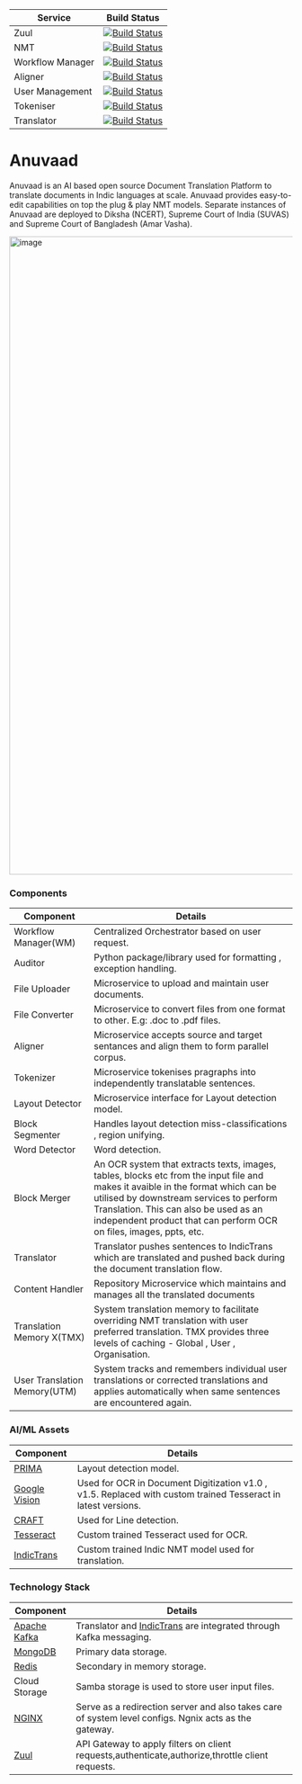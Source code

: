 
| Service | Build Status |
|---------| ----------- |
|  Zuul  |  [![Build Status](http://jenkins.idc.tarento.com/buildStatus/icon?job=anuvaad%2Fanuvaad-zuul-api-gw)](http://jenkins.idc.tarento.com/job/anuvaad/job/anuvaad-zuul-api-gw/) |
| NMT | [![Build Status](http://jenkins.idc.tarento.com/buildStatus/icon?job=anuvaad%2Fanuvaad-nmt-inference)](http://jenkins.idc.tarento.com/job/anuvaad/job/anuvaad-nmt-inference/)|
| Workflow Manager | [![Build Status](http://jenkins.idc.tarento.com/buildStatus/icon?job=anuvaad%2Fanuvaad-etl-wf-manager)](http://jenkins.idc.tarento.com/job/anuvaad/job/anuvaad-etl-wf-manager/)
| Aligner | [![Build Status](http://jenkins.idc.tarento.com/buildStatus/icon?job=anuvaad%2Fanuvaad-etl-aligner)](http://jenkins.idc.tarento.com/job/anuvaad/job/anuvaad-etl-aligner/)|
|User Management | [![Build Status](http://jenkins.idc.tarento.com/buildStatus/icon?job=anuvaad%2Fanuvaad-user-management)](http://jenkins.idc.tarento.com/job/anuvaad/job/anuvaad-user-management/)|
| Tokeniser | [![Build Status](http://jenkins.idc.tarento.com/buildStatus/icon?job=anuvaad%2Fanuvaad-etl-tokeniser)](http://jenkins.idc.tarento.com/job/anuvaad/job/anuvaad-etl-tokeniser/) |
| Translator | [![Build Status](http://jenkins.idc.tarento.com/buildStatus/icon?job=anuvaad%2Fanuvaad-etl-translator)](http://jenkins.idc.tarento.com/job/anuvaad/job/anuvaad-etl-translator/) |


# Anuvaad

Anuvaad is an AI based open source Document Translation Platform to translate documents in Indic languages at scale. Anuvaad provides easy-to-edit capabilities on top the plug & play NMT models. Separate instances of Anuvaad are deployed to Diksha (NCERT), Supreme Court of India (SUVAS) and Supreme Court of Bangladesh (Amar Vasha).

<img width="1135" alt="image" src="https://github.com/project-anuvaad/anuvaad/assets/1707796/84426483-e948-470f-b525-819fb374e77e">


### Components  ###

Component     | Details
--------------| -------------
Workflow Manager(WM)  | Centralized Orchestrator based on user request.
Auditor  | Python package/library used for formatting , exception handling.
File Uploader  | Microservice to upload and maintain user documents.
File Converter  | Microservice to convert files from one format to other. E.g: .doc to .pdf files.
Aligner  | Microservice accepts source and target sentances and align them to form parallel corpus.
Tokenizer  | Microservice tokenises pragraphs into independently translatable sentences. 
Layout Detector | Microservice interface for Layout detection model.
Block Segmenter  | Handles layout detection miss-classifications , region unifying.
Word Detector | Word detection.
Block Merger  | An OCR system that extracts texts, images, tables, blocks etc from the input file and makes it avaible in the format which can be utilised by downstream services to perform Translation. This can also be used as an independent product that can perform OCR on files, images, ppts, etc.
Translator  | Translator pushes sentences to IndicTrans which are translated and pushed back during the document translation flow.
Content Handler  | Repository Microservice which maintains and manages all the translated documents
Translation Memory X(TMX)  | System translation memory to facilitate overriding NMT translation with user preferred translation. TMX provides three levels of caching - Global , User , Organisation.
User Translation Memory(UTM)  | System tracks and remembers individual user translations or corrected translations and applies automatically when same sentences are encountered again.


### AI/ML Assets  ###
Component  | Details
------------- | -------------
[PRIMA](https://github.com/Layout-Parser/layout-model-training)  | Layout detection model.
[Google Vision](https://cloud.google.com/vision)  | Used for OCR in Document Digitization v1.0 , v1.5. Replaced with custom trained Tesseract in latest versions.
[CRAFT](https://github.com/clovaai/CRAFT-pytorch)  | Used for Line detection.
[Tesseract](https://github.com/tesseract-ocr)  | Custom trained Tesseract used for OCR.
[IndicTrans](https://github.com/AI4Bharat/indicTrans)  | Custom trained Indic NMT model used for translation.

### Technology Stack  ###

Component  | Details
------------- | -------------
[Apache Kafka](https://kafka.apache.org/)  | Translator and [IndicTrans](https://github.com/AI4Bharat/indicTrans) are integrated through Kafka messaging.
[MongoDB](https://www.mongodb.com/)  | Primary data storage.
[Redis](https://redis.io/)  | Secondary in memory storage.
Cloud Storage  | Samba storage is used to store user input files.
[NGINX](https://www.nginx.com/)  | Serve as a redirection server and also takes care of system level configs. Ngnix acts as the gateway.
[Zuul](https://github.com/Netflix/zuul) | API Gateway to apply filters on client requests,authenticate,authorize,throttle client requests.
